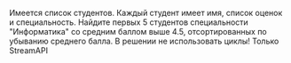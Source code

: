 Имеется список студентов. Каждый студент имеет имя, список оценок и специальность.
Найдите первых 5 студентов специальности "Информатика" со средним баллом выше 4.5,
отсортированных по убыванию среднего балла.
В решении не использовать циклы! Только StreamAPI